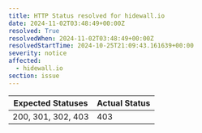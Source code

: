```yaml
---
title: HTTP Status resolved for hidewall.io
date: 2024-11-02T03:48:49+00:00Z
resolved: True
resolvedWhen: 2024-11-02T03:48:49+00:00Z
resolvedStartTime: 2024-10-25T21:09:43.161639+00:00
severity: notice
affected:
  - hidewall.io
section: issue
---
```


| Expected Statuses | Actual Status  |
|-------------------|----------------|
| 200, 301, 302, 403 | 403 |
